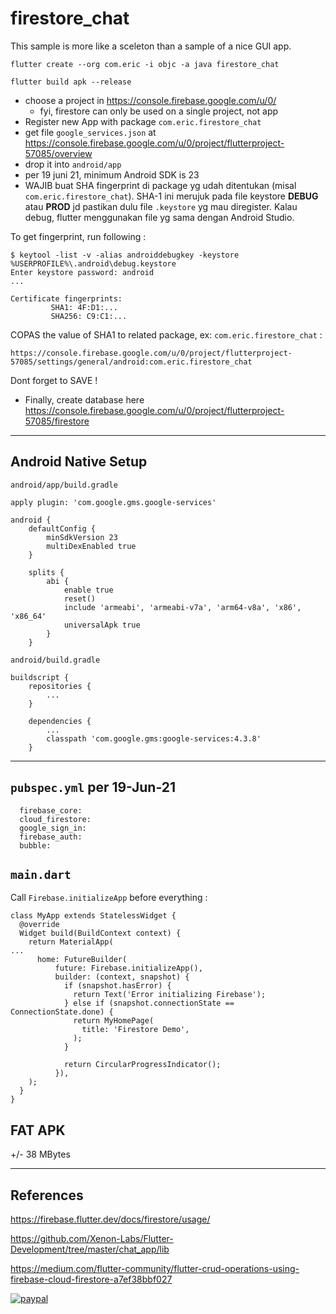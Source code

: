 # firestore_chat

This sample is more like a sceleton than a sample of a nice GUI app.

```
flutter create --org com.eric -i objc -a java firestore_chat

flutter build apk --release
```

* choose a project in https://console.firebase.google.com/u/0/ 
  * fyi, firestore can only be used on a single project, not app
* Register new App with package `com.eric.firestore_chat`
* get file `google_services.json` at https://console.firebase.google.com/u/0/project/flutterproject-57085/overview
* drop it into `android/app`
* per 19 juni 21, minimum Android SDK is 23
* WAJIB buat SHA fingerprint di package yg udah ditentukan (misal `com.eric.firestore_chat`). SHA-1 ini merujuk pada file keystore **DEBUG** atau **PROD** jd pastikan dulu file `.keystore` yg mau diregister.
Kalau debug, flutter menggunakan file yg sama dengan Android Studio.

To get fingerprint, run following :
```
$ keytool -list -v -alias androiddebugkey -keystore %USERPROFILE%\.android\debug.keystore
Enter keystore password: android
...

Certificate fingerprints:
         SHA1: 4F:D1:...
         SHA256: C9:C1:...
```
COPAS the value of SHA1 to related package, ex: `com.eric.firestore_chat` :
```
https://console.firebase.google.com/u/0/project/flutterproject-57085/settings/general/android:com.eric.firestore_chat
```
Dont forget to SAVE !

* Finally, create database here https://console.firebase.google.com/u/0/project/flutterproject-57085/firestore

---
## Android Native Setup

`android/app/build.gradle`

```
apply plugin: 'com.google.gms.google-services'

android {
    defaultConfig {
        minSdkVersion 23
        multiDexEnabled true
    }

    splits {
        abi {
            enable true
            reset()
            include 'armeabi', 'armeabi-v7a', 'arm64-v8a', 'x86', 'x86_64'
            universalApk true
        }
    }    
```

`android/build.gradle`

```
buildscript {
    repositories {
        ...
    }

    dependencies {
        ...
        classpath 'com.google.gms:google-services:4.3.8'
    }
```

---
## `pubspec.yml` per 19-Jun-21
```
  firebase_core:
  cloud_firestore:
  google_sign_in:
  firebase_auth:
  bubble:
```

## `main.dart`
Call `Firebase.initializeApp` before everything :
```
class MyApp extends StatelessWidget {
  @override
  Widget build(BuildContext context) {
    return MaterialApp(
...
      home: FutureBuilder(
          future: Firebase.initializeApp(),
          builder: (context, snapshot) {
            if (snapshot.hasError) {
              return Text('Error initializing Firebase');
            } else if (snapshot.connectionState == ConnectionState.done) {
              return MyHomePage(
                title: 'Firestore Demo',
              );
            }

            return CircularProgressIndicator();
          }),
    );
  }
}
```



## FAT APK
+/- 38 MBytes


---
## References

https://firebase.flutter.dev/docs/firestore/usage/

https://github.com/Xenon-Labs/Flutter-Development/tree/master/chat_app/lib

https://medium.com/flutter-community/flutter-crud-operations-using-firebase-cloud-firestore-a7ef38bbf027

[![paypal](https://www.paypalobjects.com/en_US/i/btn/btn_donateCC_LG.gif)](https://www.paypal.me/ellkana)